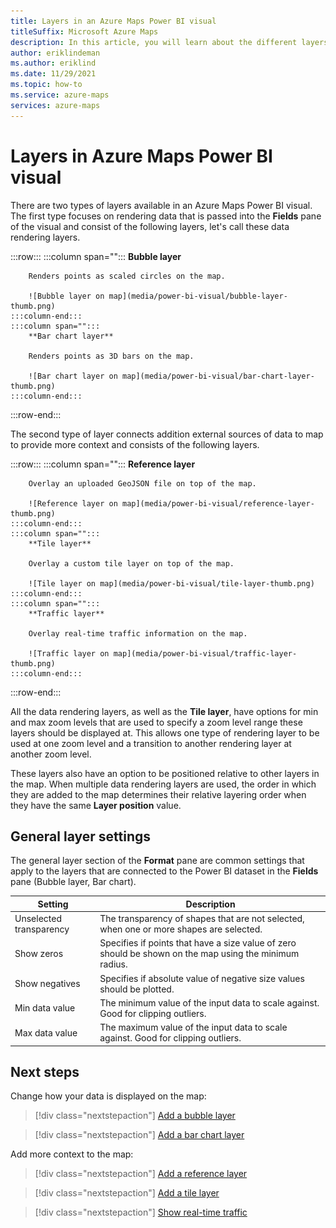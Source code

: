 ```yaml
---
title: Layers in an Azure Maps Power BI visual
titleSuffix: Microsoft Azure Maps
description: In this article, you will learn about the different layers available in an Azure Maps Power BI visual.
author: eriklindeman
ms.author: eriklind
ms.date: 11/29/2021
ms.topic: how-to
ms.service: azure-maps
services: azure-maps
---
```


# Layers in Azure Maps Power BI visual

There are two types of layers available in an Azure Maps Power BI visual. The first type focuses on rendering data that is passed into the **Fields** pane of the visual and consist of the following layers, let's call these data rendering layers.

:::row:::
    :::column span="":::
        **Bubble layer**

        Renders points as scaled circles on the map.

        ![Bubble layer on map](media/power-bi-visual/bubble-layer-thumb.png)
    :::column-end:::
    :::column span="":::
        **Bar chart layer**

        Renders points as 3D bars on the map.
        
        ![Bar chart layer on map](media/power-bi-visual/bar-chart-layer-thumb.png)
    :::column-end:::
:::row-end:::

The second type of layer connects addition external sources of data to map to provide more context and consists of the following layers.

:::row:::
    :::column span="":::
        **Reference layer**

        Overlay an uploaded GeoJSON file on top of the map.

        ![Reference layer on map](media/power-bi-visual/reference-layer-thumb.png)
    :::column-end:::
    :::column span="":::
        **Tile layer**

        Overlay a custom tile layer on top of the map.
        
        ![Tile layer on map](media/power-bi-visual/tile-layer-thumb.png)
    :::column-end:::
    :::column span="":::
        **Traffic layer**

        Overlay real-time traffic information on the map.
        
        ![Traffic layer on map](media/power-bi-visual/traffic-layer-thumb.png)
    :::column-end:::
:::row-end:::

All the data rendering layers, as well as the **Tile layer**, have options for min and max zoom levels that are used to specify a zoom level range these layers should be displayed at. This allows one type of rendering layer to be used at one zoom level and a transition to another rendering layer at another zoom level.

These layers also have an option to be positioned relative to other layers in the map. When multiple data rendering layers are used, the order in which they are added to the map determines their relative layering order when they have the same **Layer position** value.

## General layer settings

The general layer section of the **Format** pane are common settings that apply to the layers that are connected to the Power BI dataset in the **Fields** pane (Bubble layer, Bar chart).

| Setting     | Description   |
|-------------|---------------|
| Unselected transparency | The transparency of shapes that are not selected, when one or more shapes are selected.  |
| Show zeros              | Specifies if points that have a size value of zero should be shown on the map using the minimum radius. |
| Show negatives          | Specifies if absolute value of negative size values should be plotted.   |
| Min data value          | The minimum value of the input data to scale against. Good for clipping outliers.  |
| Max data value          | The maximum value of the input data to scale against. Good for clipping outliers.  |

## Next steps

Change how your data is displayed on the map:

> [!div class="nextstepaction"]
> [Add a bubble layer](power-bi-visual-add-bubble-layer.md)

> [!div class="nextstepaction"]
> [Add a bar chart layer](power-bi-visual-add-bar-chart-layer.md)

Add more context to the map:

> [!div class="nextstepaction"]
> [Add a reference layer](power-bi-visual-add-reference-layer.md)

> [!div class="nextstepaction"]
> [Add a tile layer](power-bi-visual-add-tile-layer.md)

> [!div class="nextstepaction"]
> [Show real-time traffic](power-bi-visual-show-real-time-traffic.md)
